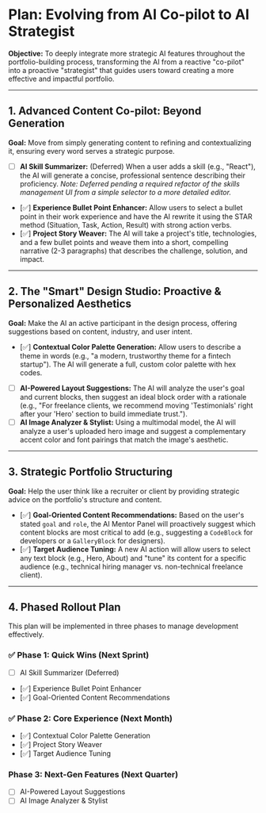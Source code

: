 # Plan: Evolving from AI Co-pilot to AI Strategist

**Objective:** To deeply integrate more strategic AI features throughout the portfolio-building process, transforming the AI from a reactive "co-pilot" into a proactive "strategist" that guides users toward creating a more effective and impactful portfolio.

---

## 1. Advanced Content Co-pilot: Beyond Generation

**Goal:** Move from simply generating content to refining and contextualizing it, ensuring every word serves a strategic purpose.

-   [ ] **AI Skill Summarizer:** (Deferred) When a user adds a skill (e.g., "React"), the AI will generate a concise, professional sentence describing their proficiency. *Note: Deferred pending a required refactor of the skills management UI from a simple selector to a more detailed editor.*
-   [✅] **Experience Bullet Point Enhancer:** Allow users to select a bullet point in their work experience and have the AI rewrite it using the STAR method (Situation, Task, Action, Result) with strong action verbs.
-   [✅] **Project Story Weaver:** The AI will take a project's title, technologies, and a few bullet points and weave them into a short, compelling narrative (2-3 paragraphs) that describes the challenge, solution, and impact.

---

## 2. The "Smart" Design Studio: Proactive & Personalized Aesthetics

**Goal:** Make the AI an active participant in the design process, offering suggestions based on content, industry, and user intent.

-   [✅] **Contextual Color Palette Generation:** Allow users to describe a theme in words (e.g., "a modern, trustworthy theme for a fintech startup"). The AI will generate a full, custom color palette with hex codes.
-   [ ] **AI-Powered Layout Suggestions:** The AI will analyze the user's goal and current blocks, then suggest an ideal block order with a rationale (e.g., "For freelance clients, we recommend moving 'Testimonials' right after your 'Hero' section to build immediate trust.").
-   [ ] **AI Image Analyzer & Stylist:** Using a multimodal model, the AI will analyze a user's uploaded hero image and suggest a complementary accent color and font pairings that match the image's aesthetic.

---

## 3. Strategic Portfolio Structuring

**Goal:** Help the user think like a recruiter or client by providing strategic advice on the portfolio's structure and content.

-   [✅] **Goal-Oriented Content Recommendations:** Based on the user's stated `goal` and `role`, the AI Mentor Panel will proactively suggest which content blocks are most critical to add (e.g., suggesting a `CodeBlock` for developers or a `GalleryBlock` for designers).
-   [✅] **Target Audience Tuning:** A new AI action will allow users to select any text block (e.g., Hero, About) and "tune" its content for a specific audience (e.g., technical hiring manager vs. non-technical freelance client).

---

## 4. Phased Rollout Plan

This plan will be implemented in three phases to manage development effectively.

### ✅ Phase 1: Quick Wins (Next Sprint)
- [ ] AI Skill Summarizer (Deferred)
- [✅] Experience Bullet Point Enhancer
- [✅] Goal-Oriented Content Recommendations

### ✅ Phase 2: Core Experience (Next Month)
- [✅] Contextual Color Palette Generation
- [✅] Project Story Weaver
- [✅] Target Audience Tuning

### Phase 3: Next-Gen Features (Next Quarter)
- [ ] AI-Powered Layout Suggestions
- [ ] AI Image Analyzer & Stylist